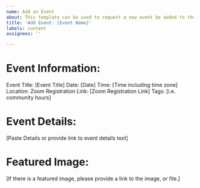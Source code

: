 ```yaml
---
name: Add an Event
about: This template can be used to request a new event be added to the website.
title: 'Add Event: [Event Name]'
labels: content
assignees: ''

---
```


# Event Information:
Event Title:  [Event Title]
Date:  [Date]
Time: [Time including time zone]
Location: Zoom 
Registration Link: [Zoom Registration Link]
Tags: [i.e. community hours]

# Event Details:
[Paste Details or provide link to event details text]

# Featured Image:
[If there is a featured image, please provide a link to the image, or file.]
